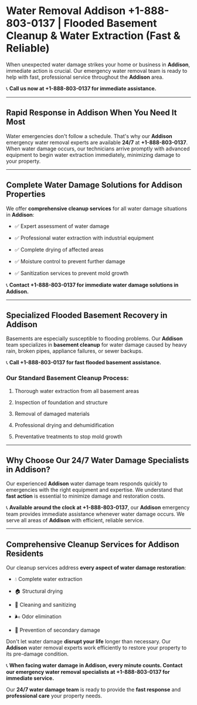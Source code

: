 # Water Removal Addison +1-888-803-0137 | Flooded Basement Cleanup & Water Extraction (Fast & Reliable)

When unexpected water damage strikes your home or business in **Addison**, immediate action is crucial. Our emergency water removal team is ready to help with fast, professional service throughout the **Addison** area. 

📞 **Call us now at +1-888-803-0137 for immediate assistance.**

---

## Rapid Response in Addison When You Need It Most

Water emergencies don't follow a schedule. That's why our **Addison** emergency water removal experts are available **24/7** at **+1-888-803-0137**. When water damage occurs, our technicians arrive promptly with advanced equipment to begin water extraction immediately, minimizing damage to your property.

---

## Complete Water Damage Solutions for Addison Properties

We offer **comprehensive cleanup services** for all water damage situations in **Addison**:

- ✅ Expert assessment of water damage  
- ✅ Professional water extraction with industrial equipment  
- ✅ Complete drying of affected areas  
- ✅ Moisture control to prevent further damage  
- ✅ Sanitization services to prevent mold growth  

📞 **Contact +1-888-803-0137 for immediate water damage solutions in Addison.**

---

## Specialized Flooded Basement Recovery in Addison

Basements are especially susceptible to flooding problems. Our **Addison** team specializes in **basement cleanup** for water damage caused by heavy rain, broken pipes, appliance failures, or sewer backups. 

📞 **Call +1-888-803-0137 for fast flooded basement assistance.**

### Our Standard Basement Cleanup Process:
1. Thorough water extraction from all basement areas  
2. Inspection of foundation and structure  
3. Removal of damaged materials  
4. Professional drying and dehumidification  
5. Preventative treatments to stop mold growth  

---

## Why Choose Our 24/7 Water Damage Specialists in Addison?

Our experienced **Addison** water damage team responds quickly to emergencies with the right equipment and expertise. We understand that **fast action** is essential to minimize damage and restoration costs.

📞 **Available around the clock at +1-888-803-0137**, our **Addison** emergency team provides immediate assistance whenever water damage occurs. We serve all areas of **Addison** with efficient, reliable service.

---

## Comprehensive Cleanup Services for Addison Residents

Our cleanup services address **every aspect of water damage restoration**:

- 💧 Complete water extraction  
- 🏠 Structural drying  
- 🧼 Cleaning and sanitizing  
- 🌬️ Odor elimination  
- 🚫 Prevention of secondary damage  

Don't let water damage **disrupt your life** longer than necessary. Our **Addison** water removal experts work efficiently to restore your property to its pre-damage condition.

📞 **When facing water damage in Addison, every minute counts. Contact our emergency water removal specialists at +1-888-803-0137 for immediate service.**

Our **24/7 water damage team** is ready to provide the **fast response** and **professional care** your property needs.